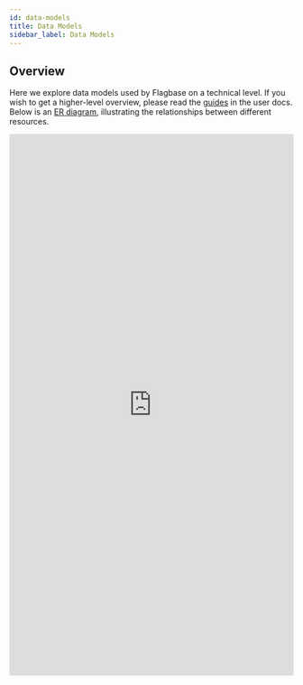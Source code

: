 ```yaml
---
id: data-models
title: Data Models
sidebar_label: Data Models
---
```


## Overview
Here we explore data models used by Flagbase on a technical level. If you wish to get a higher-level overview, please read the [guides](/docs/guides/overview) in the user docs. Below is an [ER diagram](https://en.wikipedia.org/wiki/Entity%E2%80%93relationship_model), illustrating the relationships between different resources.

<iframe frameborder="0" width="100%" height="960px" src="https://viewer.diagrams.net/?edit=_blank&layers=1&nav=1&title=flagbase-erd.drawio#Uhttps%3A%2F%2Fdrive.google.com%2Fuc%3Fid%3D1QU-hiWtnsl6gtU1xzcr8q36T5_bvUPfh%26export%3Ddownload" />

If you can't see the diagram above, your browser may not support iframes. You can use [this link](https://viewer.diagrams.net/?edit=_blank&layers=1&nav=1&title=flagbase-erd.drawio#Uhttps%3A%2F%2Fdrive.google.com%2Fuc%3Fid%3D1QU-hiWtnsl6gtU1xzcr8q36T5_bvUPfh%26export%3Ddownload) to view original diagram.

## Resources

The diagram below illustrates the Flagbase's resource hierarchy. To simplify the diagram, [identity](#identity) and [targeting](#targeting) have not been included in this diagram.

<iframe frameborder="0" width="100%" height="500px" src="https://viewer.diagrams.net/?edit=_blank&layers=1&nav=1&title=flagbase-resource-heirarchy#Uhttps%3A%2F%2Fdrive.google.com%2Fuc%3Fid%3D1t8Yps8UuEnMuNyaUcjHNw2ahy8ECRTou%26export%3Ddownload" />

If you can't see the diagram above, your browser may not support iframes. You can use [this link](https://viewer.diagrams.net/?edit=_blank&layers=1&nav=1&title=flagbase-resource-heirarchy#Uhttps%3A%2F%2Fdrive.google.com%2Fuc%3Fid%3D1t8Yps8UuEnMuNyaUcjHNw2ahy8ECRTou%26export%3Ddownload) to view original diagram.

We will go into more depth about the purpose of each resource and their relationship with other resources, using examples to help understand key concepts. If you wish to get a higher-level overview of these resources, please read the [guides](/docs/guides/overview) in the user docs.

### Instance
An "instance" refers to a [Flagbase core](https://flagbase.com/oss#core) installation, running on a single [VPS](https://en.wikipedia.org/wiki/Virtual_private_server) or clustered in a datacenter. Flagbase uses [postgres](https://www.postgresql.org) as the main datastore used to store resources. Everything in a single postgres database represents a single Flagbase instance. You can have multiple hosts runnning [Flagbase core](https://flagbase.com/oss#core), but if they all share the same database, we refer to that as a "single instance".

### Access
Access is a key/secret pair used to restrict operations on a particular resource via the policy enforcer. You can create and attach access to workspace, project and environment resources.

Flagbase uses [casbin](https://casbin.org/) to authorize operations on resources, based on the Flagbase [policy model](https://github.com/flagbase/flagbase/blob/master/core/internal/pkg/policy/policy_model.go). Upon creating an access key/secret pair, the secret is encrypted before being stored in the datastore. Access can expire after a certain time. The expiry time (i.e. `expires_at`) is stored as a unix timestamp. You can add additional meta-data to an access resource including a `name`, `description` and `tags`.

### Workspace
A workspace is the top-level resource which is used to group projects. A workspace can only be created by a root user, which you only have access to if you own a particular instance. You can have multiple workspaces per instance.

Every workspace has a unique `key`, per instance. You can add additional meta-data to an workspace resource including a `name`, `description` and `tags`.


### Project
A project represents a collection of flags and segments. In the real-world, a project can be mapped to a particular codebase for a service or package.

Every project has a unique `key`, per workspace. Every project has to belong to a particular workspace. You can add additional meta-data to an project resource including a `name`, `description` and `tags`.

### Environment
A project can have multiple environments (e.g. staging, production) which correspond to different targeting states. This means if you modify a flag's targeting or a segment's rules in one environment, your changes will be scoped to that particular environment. This allows you to have different targeting rules for flags and segments in each environment.

Every environment has a unique `key`, per project. A project must contain atleast one environment. When you create a project, it also creates two environments for you (i.e. `staging` and `production`). You can add additional meta-data to an environment resource including a `name`, `description` and `tags`.

### Flag
A flag (aka feature flag, toggle, switch etc) represents a particular point in code which when evaluated determines the state of a feature. Flags hold different variations (i.e. on/off, true/false, A/B/C), which are only revealed upon evaluation.

Every flag has a unique `key`, per project. You can add additional meta-data to an flag resource including a `name`, `description` and `tags`. A flag must have two or more variations. When you create a flag, two variations are automatically created and assigned to that particular flag (i.e. `on`, `off`). You can add additional meta-data to an variation resource including a `name`, `description` and `tags`.

### Identity
An identity (aka user) refers to a flag observer/consumer who requests to evaluate a flag. An identity consists of a set of traits. These traits are used as the context which is used during evaluation.

Every identity has a unique key, per project environment. This key is automatically generated using trait information provided by the clients. For anonymous identities, a random hash will be used using meta-data from the context provided by clients.

### Segment
A segment is used to group users based on their characteristics (i.e. traits). Segments are made up of one or more rules that is used to filter out a portion of your users. Segments provide a method to capture common targeting rules - allowing you to reuse these rules across different flags.

Every segment has a unique key, per project. You can add additional meta-data to an segment resource including a `name`, `description` and `tags`. A segment consists rules (i.e. `segment_rules`). These rules also contain a `key` which is unique the segment which is used to identify that particular rule. Segment rules contain an operator (i.e. `equal`, `greater_than`, `greater_than_or_equal`, `contain`, `regex`) which combined with the `negate` field will allow you to represent any condition on a pariticular user trait. You can add additional meta-data to an segment rules including a `name`, `description` and `tags`.

### Targeting
Targeting is a spec used to determine a flag's variaation. This spec consists of a set of rules which when evaluated using a user's context (i.e. traits), determines which variation of a flag that particular user will recieve. So essentially you could say targeting rules are conditions mapped to a variation. A flag's targeting rules are scoped to a particular project environment.

Targeting for a particular flag consists of a fallthrough variation (i.e. the default variation users will recieve when no targeting rules are satisfied or when targeting is not enabled). Targeting rules contain a `key` which is unique the targeting object which is used to identify that particular rule. Targeting rules contain an operator (similar to the one used by segment rules ~ i.e. `equal`, `greater_than`, `greater_than_or_equal`, `contain`, `regex`) which combined with the `negate` field will allow you to represent any condition on a pariticular user trait. You can add additional meta-data to an targeting rules including a `name`, `description` and `tags`. Targeting rules can also be weighted (0 ... 100), allowing you to randomly rollout to certain percentage of users who match a particular rule. The fallthrough variation can also be weighted.

## Design Strategy
It is important to balance the extend to which data models are normalised to optimise for both storage and query performance. Flagbase's data models are in [2NF](https://en.wikipedia.org/wiki/Second_normal_form), ensuring key entities are split into different tables. However, entity-specific meta data (i.e. `name`, `description`, `tags` etc) have not been split into a different table and belong to the original resource table. This is avoid additional joins on queries and mutations.

Triggers and procedures are used to enforce validation of resource characteristics. Data validation is done in the database layer, to ensure additional safety, which will help catch errors that are not handled properly in the application layer. However, there's a performance cost of adding these validators in the database layer, so high-traffic resource paths should be handled in the application layer.

